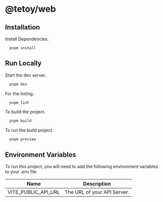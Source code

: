 # @tetoy/web

## Installation

Install Dependencies.

```bash
  pnpm install
```

## Run Locally

Start the dev server.

```bash
  pnpm dev
```

For the linting.

```bash
  pnpm lint
```

To build the project.

```bash
  pnpm build
```

To run the build project.

```bash
  pnpm preview
```

## Environment Variables

To run this project, you will need to add the following environment variables to your .env file

| Name                | Description                 |
| ------------------- | --------------------------- |
| VITE_PUBLIC_API_URL | The URL of your API Server. |
